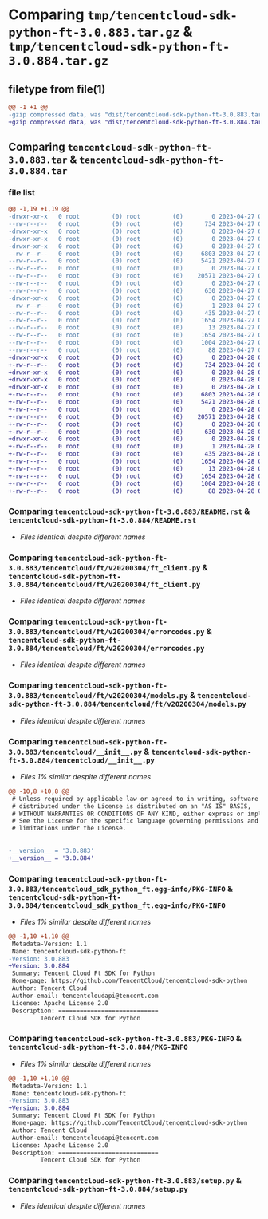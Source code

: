 # Comparing `tmp/tencentcloud-sdk-python-ft-3.0.883.tar.gz` & `tmp/tencentcloud-sdk-python-ft-3.0.884.tar.gz`

## filetype from file(1)

```diff
@@ -1 +1 @@
-gzip compressed data, was "dist/tencentcloud-sdk-python-ft-3.0.883.tar", last modified: Thu Apr 27 00:33:20 2023, max compression
+gzip compressed data, was "dist/tencentcloud-sdk-python-ft-3.0.884.tar", last modified: Fri Apr 28 02:20:04 2023, max compression
```

## Comparing `tencentcloud-sdk-python-ft-3.0.883.tar` & `tencentcloud-sdk-python-ft-3.0.884.tar`

### file list

```diff
@@ -1,19 +1,19 @@
-drwxr-xr-x   0 root         (0) root         (0)        0 2023-04-27 00:33:20.000000 tencentcloud-sdk-python-ft-3.0.883/
--rw-r--r--   0 root         (0) root         (0)      734 2023-04-27 00:33:20.000000 tencentcloud-sdk-python-ft-3.0.883/README.rst
-drwxr-xr-x   0 root         (0) root         (0)        0 2023-04-27 00:33:20.000000 tencentcloud-sdk-python-ft-3.0.883/tencentcloud/
-drwxr-xr-x   0 root         (0) root         (0)        0 2023-04-27 00:33:20.000000 tencentcloud-sdk-python-ft-3.0.883/tencentcloud/ft/
-drwxr-xr-x   0 root         (0) root         (0)        0 2023-04-27 00:33:20.000000 tencentcloud-sdk-python-ft-3.0.883/tencentcloud/ft/v20200304/
--rw-r--r--   0 root         (0) root         (0)     6803 2023-04-27 00:33:20.000000 tencentcloud-sdk-python-ft-3.0.883/tencentcloud/ft/v20200304/ft_client.py
--rw-r--r--   0 root         (0) root         (0)     5421 2023-04-27 00:33:20.000000 tencentcloud-sdk-python-ft-3.0.883/tencentcloud/ft/v20200304/errorcodes.py
--rw-r--r--   0 root         (0) root         (0)        0 2023-04-27 00:33:20.000000 tencentcloud-sdk-python-ft-3.0.883/tencentcloud/ft/v20200304/__init__.py
--rw-r--r--   0 root         (0) root         (0)    20571 2023-04-27 00:33:20.000000 tencentcloud-sdk-python-ft-3.0.883/tencentcloud/ft/v20200304/models.py
--rw-r--r--   0 root         (0) root         (0)        0 2023-04-27 00:33:20.000000 tencentcloud-sdk-python-ft-3.0.883/tencentcloud/ft/__init__.py
--rw-r--r--   0 root         (0) root         (0)      630 2023-04-27 00:33:20.000000 tencentcloud-sdk-python-ft-3.0.883/tencentcloud/__init__.py
-drwxr-xr-x   0 root         (0) root         (0)        0 2023-04-27 00:33:20.000000 tencentcloud-sdk-python-ft-3.0.883/tencentcloud_sdk_python_ft.egg-info/
--rw-r--r--   0 root         (0) root         (0)        1 2023-04-27 00:33:20.000000 tencentcloud-sdk-python-ft-3.0.883/tencentcloud_sdk_python_ft.egg-info/dependency_links.txt
--rw-r--r--   0 root         (0) root         (0)      435 2023-04-27 00:33:20.000000 tencentcloud-sdk-python-ft-3.0.883/tencentcloud_sdk_python_ft.egg-info/SOURCES.txt
--rw-r--r--   0 root         (0) root         (0)     1654 2023-04-27 00:33:20.000000 tencentcloud-sdk-python-ft-3.0.883/tencentcloud_sdk_python_ft.egg-info/PKG-INFO
--rw-r--r--   0 root         (0) root         (0)       13 2023-04-27 00:33:20.000000 tencentcloud-sdk-python-ft-3.0.883/tencentcloud_sdk_python_ft.egg-info/top_level.txt
--rw-r--r--   0 root         (0) root         (0)     1654 2023-04-27 00:33:20.000000 tencentcloud-sdk-python-ft-3.0.883/PKG-INFO
--rw-r--r--   0 root         (0) root         (0)     1004 2023-04-27 00:33:20.000000 tencentcloud-sdk-python-ft-3.0.883/setup.py
--rw-r--r--   0 root         (0) root         (0)       88 2023-04-27 00:33:20.000000 tencentcloud-sdk-python-ft-3.0.883/setup.cfg
+drwxr-xr-x   0 root         (0) root         (0)        0 2023-04-28 02:20:04.000000 tencentcloud-sdk-python-ft-3.0.884/
+-rw-r--r--   0 root         (0) root         (0)      734 2023-04-28 02:20:04.000000 tencentcloud-sdk-python-ft-3.0.884/README.rst
+drwxr-xr-x   0 root         (0) root         (0)        0 2023-04-28 02:20:04.000000 tencentcloud-sdk-python-ft-3.0.884/tencentcloud/
+drwxr-xr-x   0 root         (0) root         (0)        0 2023-04-28 02:20:04.000000 tencentcloud-sdk-python-ft-3.0.884/tencentcloud/ft/
+drwxr-xr-x   0 root         (0) root         (0)        0 2023-04-28 02:20:04.000000 tencentcloud-sdk-python-ft-3.0.884/tencentcloud/ft/v20200304/
+-rw-r--r--   0 root         (0) root         (0)     6803 2023-04-28 02:20:04.000000 tencentcloud-sdk-python-ft-3.0.884/tencentcloud/ft/v20200304/ft_client.py
+-rw-r--r--   0 root         (0) root         (0)     5421 2023-04-28 02:20:04.000000 tencentcloud-sdk-python-ft-3.0.884/tencentcloud/ft/v20200304/errorcodes.py
+-rw-r--r--   0 root         (0) root         (0)        0 2023-04-28 02:20:04.000000 tencentcloud-sdk-python-ft-3.0.884/tencentcloud/ft/v20200304/__init__.py
+-rw-r--r--   0 root         (0) root         (0)    20571 2023-04-28 02:20:04.000000 tencentcloud-sdk-python-ft-3.0.884/tencentcloud/ft/v20200304/models.py
+-rw-r--r--   0 root         (0) root         (0)        0 2023-04-28 02:20:04.000000 tencentcloud-sdk-python-ft-3.0.884/tencentcloud/ft/__init__.py
+-rw-r--r--   0 root         (0) root         (0)      630 2023-04-28 02:20:04.000000 tencentcloud-sdk-python-ft-3.0.884/tencentcloud/__init__.py
+drwxr-xr-x   0 root         (0) root         (0)        0 2023-04-28 02:20:04.000000 tencentcloud-sdk-python-ft-3.0.884/tencentcloud_sdk_python_ft.egg-info/
+-rw-r--r--   0 root         (0) root         (0)        1 2023-04-28 02:20:04.000000 tencentcloud-sdk-python-ft-3.0.884/tencentcloud_sdk_python_ft.egg-info/dependency_links.txt
+-rw-r--r--   0 root         (0) root         (0)      435 2023-04-28 02:20:04.000000 tencentcloud-sdk-python-ft-3.0.884/tencentcloud_sdk_python_ft.egg-info/SOURCES.txt
+-rw-r--r--   0 root         (0) root         (0)     1654 2023-04-28 02:20:04.000000 tencentcloud-sdk-python-ft-3.0.884/tencentcloud_sdk_python_ft.egg-info/PKG-INFO
+-rw-r--r--   0 root         (0) root         (0)       13 2023-04-28 02:20:04.000000 tencentcloud-sdk-python-ft-3.0.884/tencentcloud_sdk_python_ft.egg-info/top_level.txt
+-rw-r--r--   0 root         (0) root         (0)     1654 2023-04-28 02:20:04.000000 tencentcloud-sdk-python-ft-3.0.884/PKG-INFO
+-rw-r--r--   0 root         (0) root         (0)     1004 2023-04-28 02:20:04.000000 tencentcloud-sdk-python-ft-3.0.884/setup.py
+-rw-r--r--   0 root         (0) root         (0)       88 2023-04-28 02:20:04.000000 tencentcloud-sdk-python-ft-3.0.884/setup.cfg
```

### Comparing `tencentcloud-sdk-python-ft-3.0.883/README.rst` & `tencentcloud-sdk-python-ft-3.0.884/README.rst`

 * *Files identical despite different names*

### Comparing `tencentcloud-sdk-python-ft-3.0.883/tencentcloud/ft/v20200304/ft_client.py` & `tencentcloud-sdk-python-ft-3.0.884/tencentcloud/ft/v20200304/ft_client.py`

 * *Files identical despite different names*

### Comparing `tencentcloud-sdk-python-ft-3.0.883/tencentcloud/ft/v20200304/errorcodes.py` & `tencentcloud-sdk-python-ft-3.0.884/tencentcloud/ft/v20200304/errorcodes.py`

 * *Files identical despite different names*

### Comparing `tencentcloud-sdk-python-ft-3.0.883/tencentcloud/ft/v20200304/models.py` & `tencentcloud-sdk-python-ft-3.0.884/tencentcloud/ft/v20200304/models.py`

 * *Files identical despite different names*

### Comparing `tencentcloud-sdk-python-ft-3.0.883/tencentcloud/__init__.py` & `tencentcloud-sdk-python-ft-3.0.884/tencentcloud/__init__.py`

 * *Files 1% similar despite different names*

```diff
@@ -10,8 +10,8 @@
 # Unless required by applicable law or agreed to in writing, software
 # distributed under the License is distributed on an "AS IS" BASIS,
 # WITHOUT WARRANTIES OR CONDITIONS OF ANY KIND, either express or implied.
 # See the License for the specific language governing permissions and
 # limitations under the License.
 
 
-__version__ = '3.0.883'
+__version__ = '3.0.884'
```

### Comparing `tencentcloud-sdk-python-ft-3.0.883/tencentcloud_sdk_python_ft.egg-info/PKG-INFO` & `tencentcloud-sdk-python-ft-3.0.884/tencentcloud_sdk_python_ft.egg-info/PKG-INFO`

 * *Files 1% similar despite different names*

```diff
@@ -1,10 +1,10 @@
 Metadata-Version: 1.1
 Name: tencentcloud-sdk-python-ft
-Version: 3.0.883
+Version: 3.0.884
 Summary: Tencent Cloud Ft SDK for Python
 Home-page: https://github.com/TencentCloud/tencentcloud-sdk-python
 Author: Tencent Cloud
 Author-email: tencentcloudapi@tencent.com
 License: Apache License 2.0
 Description: ============================
         Tencent Cloud SDK for Python
```

### Comparing `tencentcloud-sdk-python-ft-3.0.883/PKG-INFO` & `tencentcloud-sdk-python-ft-3.0.884/PKG-INFO`

 * *Files 1% similar despite different names*

```diff
@@ -1,10 +1,10 @@
 Metadata-Version: 1.1
 Name: tencentcloud-sdk-python-ft
-Version: 3.0.883
+Version: 3.0.884
 Summary: Tencent Cloud Ft SDK for Python
 Home-page: https://github.com/TencentCloud/tencentcloud-sdk-python
 Author: Tencent Cloud
 Author-email: tencentcloudapi@tencent.com
 License: Apache License 2.0
 Description: ============================
         Tencent Cloud SDK for Python
```

### Comparing `tencentcloud-sdk-python-ft-3.0.883/setup.py` & `tencentcloud-sdk-python-ft-3.0.884/setup.py`

 * *Files identical despite different names*

